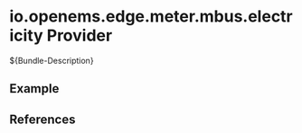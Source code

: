 # io.openems.edge.meter.mbus.electricity Provider

${Bundle-Description}

## Example

## References

